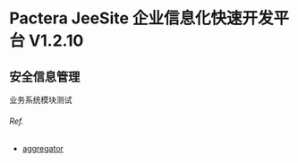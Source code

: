 # Pactera JeeSite 企业信息化快速开发平台 V1.2.10

## 安全信息管理
业务系统模块测试

###### Ref.
- [aggregator](https://github.com/JeffenCheung/aggregator)